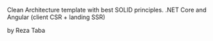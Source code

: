 Clean Architecture template with best SOLID principles. .NET Core and Angular (client CSR + landing SSR)

by Reza Taba
